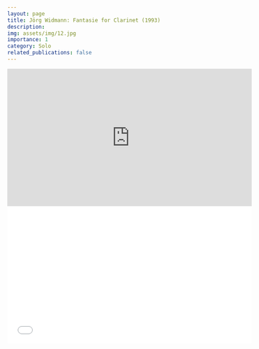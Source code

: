 ```yaml
---
layout: page
title: Jörg Widmann: Fantasie for Clarinet (1993)
description: 
img: assets/img/12.jpg
importance: 1
category: Solo
related_publications: false
---
```



<iframe width="560" height="315" src="https://www.youtube.com/embed/KLDZiwIFhEc" frameborder="0" allowfullscreen></iframe>

<iframe width="560" height="315" src="[https://www.youtube.com/embed/KLDZiwIFhEc](https://www.youtube.com/watch?v=jjLhMJ8XAVs&ab_channel=ZhenWang)" frameborder="0" allowfullscreen></iframe>



